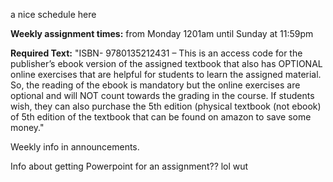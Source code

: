 a nice schedule here

**Weekly assignment times:** from Monday 1201am until Sunday at 11:59pm

**Required Text:** "ISBN- 9780135212431 – This is an access code for the publisher’s ebook version of the assigned textbook that also has OPTIONAL online exercises that are helpful for students to learn the assigned material. So, the reading of the ebook is mandatory but the online exercises are optional and will NOT count towards the grading in the course. If students wish, they can also purchase the 5th edition (physical textbook (not ebook) of 5th edition of the textbook that can be found on amazon to save some money."

Weekly info in announcements. 

Info about getting Powerpoint for an assignment?? lol wut
